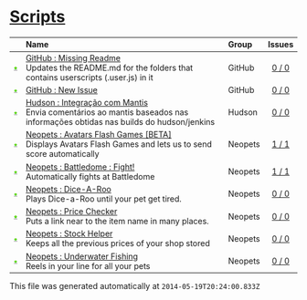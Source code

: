 # [Scripts](.)
||Name|Group|Issues
:---:|:---|:---|:---:
[![Usage](../resources/image/download_icon.png)](GitHub__Missing_Readme#usage "Usage")|[GitHub : Missing Readme](GitHub__Missing_Readme)<br />Updates the README.md for the folders that contains userscripts (.user.js) in it|GitHub|[0 / 0](../../../issues?labels=undefined&state=open "GitHub : Missing Readme")
[![Usage](../resources/image/download_icon.png)](GitHub__New_Issue#usage "Usage")|[GitHub : New Issue](GitHub__New_Issue)<br />|GitHub|[0 / 0](../../../issues?labels=undefined&state=open "GitHub : New Issue")
[![Usage](../resources/image/download_icon.png)](Hudson__Integracao_com_Mantis#usage "Usage")|[Hudson : Integração com Mantis](Hudson__Integracao_com_Mantis)<br />Envia comentários ao mantis baseados nas informações obtidas nas builds do hudson/jenkins|Hudson|[0 / 0](../../../issues?labels=undefined&state=open "Hudson : Integração com Mantis")
[![Usage](../resources/image/download_icon.png)](Neopets__Avatars_Flash_Games_[BETA]#usage "Usage")|[Neopets : Avatars Flash Games [BETA]](Neopets__Avatars_Flash_Games_[BETA])<br />Displays Avatars Flash Games and lets us to send score automatically|Neopets|[1 / 1](../../../issues?labels=undefined&state=open "Neopets : Avatars Flash Games [BETA]")
[![Usage](../resources/image/download_icon.png)](Neopets__Battledome_Fight#usage "Usage")|[Neopets : Battledome : Fight!](Neopets__Battledome_Fight)<br />Automatically fights at Battledome|Neopets|[1 / 1](../../../issues?labels=undefined&state=open "Neopets : Battledome : Fight!")
[![Usage](../resources/image/download_icon.png)](Neopets__Dice-A-Roo#usage "Usage")|[Neopets : Dice-A-Roo](Neopets__Dice-A-Roo)<br />Plays Dice-a-Roo until your pet get tired.|Neopets|[0 / 0](../../../issues?labels=undefined&state=open "Neopets : Dice-A-Roo")
[![Usage](../resources/image/download_icon.png)](Neopets__Price_Checker#usage "Usage")|[Neopets : Price Checker](Neopets__Price_Checker)<br />Puts a link near to the item name in many places.|Neopets|[0 / 0](../../../issues?labels=undefined&state=open "Neopets : Price Checker")
[![Usage](../resources/image/download_icon.png)](Neopets__Stock_Helper#usage "Usage")|[Neopets : Stock Helper](Neopets__Stock_Helper)<br />Keeps all the previous prices of your shop stored|Neopets|[0 / 0](../../../issues?labels=undefined&state=open "Neopets : Stock Helper")
[![Usage](../resources/image/download_icon.png)](Neopets__Underwater_Fishing#usage "Usage")|[Neopets : Underwater Fishing](Neopets__Underwater_Fishing)<br />Reels in your line for all your pets|Neopets|[0 / 0](../../../issues?labels=undefined&state=open "Neopets : Underwater Fishing")

This file was generated automatically at `2014-05-19T20:24:00.833Z`
